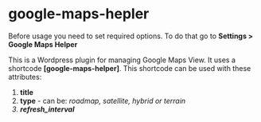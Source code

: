 # google-maps-hepler
<p>Before usage you need to set required options. To do that go to <b>Settings > Google Maps Helper</b></p>
<p>This is a Wordpress plugin for managing Google Maps View.
It uses a shortcode <b>[google-maps-helper]</b>. This shortcode can be used with these attributes:</p> 
<ol>
  <li><b>title</b></li>
  <li><b>type</b> - can be: <i>roadmap<i>, <i>satellite</i>, <i>hybrid</i> or <i>terrain</i></li>
  <li><b>refresh_interval</li>
  </ol>  
